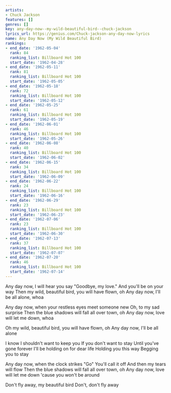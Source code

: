```yaml
---
artists:
- Chuck Jackson
features: []
genres: []
key: any-day-now--my-wild-beautiful-bird--chuck-jackson
lyrics_url: https://genius.com/Chuck-jackson-any-day-now-lyrics
name: Any Day Now (My Wild Beautiful Bird)
rankings:
- end_date: '1962-05-04'
  rank: 84
  ranking_list: Billboard Hot 100
  start_date: '1962-04-28'
- end_date: '1962-05-11'
  rank: 81
  ranking_list: Billboard Hot 100
  start_date: '1962-05-05'
- end_date: '1962-05-18'
  rank: 72
  ranking_list: Billboard Hot 100
  start_date: '1962-05-12'
- end_date: '1962-05-25'
  rank: 61
  ranking_list: Billboard Hot 100
  start_date: '1962-05-19'
- end_date: '1962-06-01'
  rank: 46
  ranking_list: Billboard Hot 100
  start_date: '1962-05-26'
- end_date: '1962-06-08'
  rank: 40
  ranking_list: Billboard Hot 100
  start_date: '1962-06-02'
- end_date: '1962-06-15'
  rank: 34
  ranking_list: Billboard Hot 100
  start_date: '1962-06-09'
- end_date: '1962-06-22'
  rank: 24
  ranking_list: Billboard Hot 100
  start_date: '1962-06-16'
- end_date: '1962-06-29'
  rank: 23
  ranking_list: Billboard Hot 100
  start_date: '1962-06-23'
- end_date: '1962-07-06'
  rank: 23
  ranking_list: Billboard Hot 100
  start_date: '1962-06-30'
- end_date: '1962-07-13'
  rank: 37
  ranking_list: Billboard Hot 100
  start_date: '1962-07-07'
- end_date: '1962-07-20'
  rank: 46
  ranking_list: Billboard Hot 100
  start_date: '1962-07-14'
---
```

Any day now, I will hear you say
"Goodbye, my love."
And you'll be on your way
Then my wild, beautiful bird, you will have flown, oh
Any day now, I'll be all alone, whoa

Any day now, when your restless eyes meet someone new
Oh, to my sad surprise
Then the blue shadows will fall all over town, oh
Any day now, love will let me down, whoa

Oh my wild, beautiful bird, you will have flown, oh
Any day now, I'll be all alone

I know I shouldn't want to keep you
If you don't want to stay
Until you've gone forever
I'll be holding on for dear life
Holding you this way
Begging you to stay

Any day now, when the clock strikes "Go"
You'll call it off
And then my tears will flow
Then the blue shadows will fall all over town, oh
Any day now, love will let me down 'cause you won't be around

Don't fly away, my beautiful bird
Don't, don't fly away
